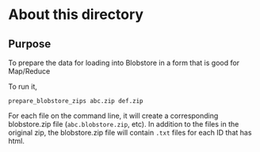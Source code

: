 About this directory
=============

Purpose
-------

To prepare the data for loading into Blobstore in a form that is good for Map/Reduce

To run it,

```
prepare_blobstore_zips abc.zip def.zip
```

For each file on the command line, it will create a corresponding blobstore.zip file (`abc.blobstore.zip`, etc).
In addition to the files in the original zip, the blobstore.zip file will contain `.txt` files for each ID that has html.
